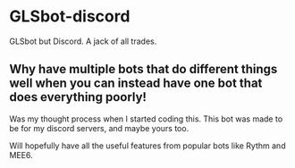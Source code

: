 # GLSbot-discord
GLSbot but Discord. A jack of all trades.

## Why have multiple bots that do different things well when you can instead have one bot that does everything poorly!
Was my thought process when I started coding this.
This bot was made to be for my discord servers, and maybe yours too. 

Will hopefully have all the useful features from popular bots like Rythm and MEE6.
